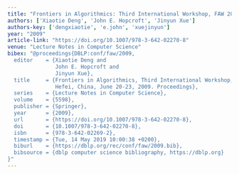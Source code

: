 ```yaml
---
title: "Frontiers in Algorithmics: Third International Workshop, FAW 2009, Hefei, China, June 20-23, 2009, Proceedings"
authors: ['Xiaotie Deng', 'John E. Hopcroft', 'Jinyun Xue']
authors-key: ['dengxiaotie', 'e.john', 'xuejinyun']
year: "2009"
article-link: "https://doi.org/10.1007/978-3-642-02270-8"
venue: "Lecture Notes in Computer Science"
bibex: "@proceedings{DBLP:conf/faw/2009,
  editor    = {Xiaotie Deng and
               John E. Hopcroft and
               Jinyun Xue},
  title     = {Frontiers in Algorithmics, Third International Workshop, {FAW} 2009,
               Hefei, China, June 20-23, 2009. Proceedings},
  series    = {Lecture Notes in Computer Science},
  volume    = {5598},
  publisher = {Springer},
  year      = {2009},
  url       = {https://doi.org/10.1007/978-3-642-02270-8},
  doi       = {10.1007/978-3-642-02270-8},
  isbn      = {978-3-642-02269-2},
  timestamp = {Tue, 14 May 2019 10:00:38 +0200},
  biburl    = {https://dblp.org/rec/conf/faw/2009.bib},
  bibsource = {dblp computer science bibliography, https://dblp.org}
}"
---
```

